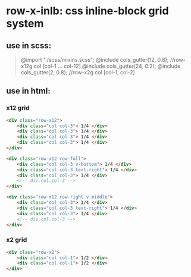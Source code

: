 # row-x-inlb: css inline-block grid system
## use in scss: 
  >@import "./scss/mixins.scss"; 
  >@include cols_gutter(12, 0.8); //row-x12g col [col-1 ... col-12]
  >@include cols_gutter(24, 0.2);
  >@include cols_gutter(2, 0.8);  //row-x2g col [col-1, col-2]

## use in html:  
### x12 grid
```html
<div class="row-x12">
	<div class="col col-3"> 1/4 </div>
	<div class="col col-3"> 1/4 </div>
	<div class="col col-3"> 1/4 </div>
	<div class="col col-3"> 1/4 </div>
</div>
```

```html
<div class="row-x12 row-full">
	<div class="col col-3 v-bottom"> 1/4 </div>
	<div class="col col-3 text-right"> 1/4 </div>
	<div class="col col-3"> 1/4 </div>
	<!-- div.col.col-3 -->
</div>
```
```html
<div class="row-x12 row-right v-middle">
	<div class="col col-3"> 1/4 </div>
	<div class="col col-3 text-right"> 1/4 </div>
	<div class="col col-3"> 1/4 </div>
	<!-- div.col.col-3 -->
</div>
```

### x2 grid

```html
<div class="row-x2">
	<div class="col col-1"> 1/2 </div>
	<div class="col col-1"> 1/2 </div>
</div>
```
